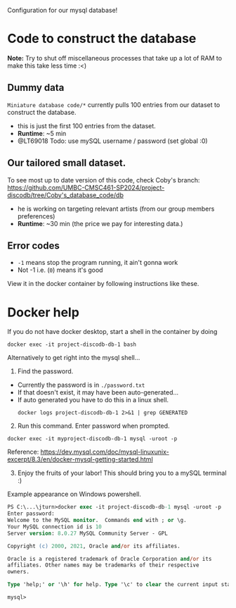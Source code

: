 Configuration for our mysql database!

# Code to construct the database
**Note:** Try to shut off miscellaneous processes that take up a lot of RAM to make this take less time :<)

## Dummy data
`Miniature database code/*` currently pulls 100 entries from our dataset to construct the database.
- this is just the first 100 entries from the dataset.
- **Runtime**: ~5 min
- @LT69018 Todo: use mySQL username / password (set global :0)

## Our tailored small dataset.
To see most up to date version of this code, check Coby's branch:
https://github.com/UMBC-CMSC461-SP2024/project-discodb/tree/Coby's_database_code/db
- he is working on targeting relevant artists (from our group members preferences) 
- **Runtime**: ~30 min (the price we pay for interesting data.)

## Error codes
- `-1` means stop the program running, it ain't gonna work
- Not -1 i.e. (`0`) means it's good 

View it in the docker container by following instructions like these.

# Docker help
If you do not have docker desktop, start a shell in the container by doing
```shell
docker exec -it project-discodb-db-1 bash
```
Alternatively to get right into the mysql shell...

1. Find the password. 
- Currently the password is in `./password.txt`
- If that doesn't exist, it may have been auto-generated...
- If auto generated you have to do this in a linux shell.
    ```
    docker logs project-discodb-db-1 2>&1 | grep GENERATED
    ```
2. Run this command. Enter password when prompted.
```shell
docker exec -it myproject-discodb-db-1 mysql -uroot -p
```
Reference: https://dev.mysql.com/doc/mysql-linuxunix-excerpt/8.3/en/docker-mysql-getting-started.html


3. Enjoy the fruits of your labor!
This should bring you to a mySQL terminal :)

Example appearance on Windows powershell.
```ps
PS C:\...\jturn>docker exec -it project-discodb-db-1 mysql -uroot -p
Enter password:
Welcome to the MySQL monitor.  Commands end with ; or \g.
Your MySQL connection id is 10
Server version: 8.0.27 MySQL Community Server - GPL

Copyright (c) 2000, 2021, Oracle and/or its affiliates.

Oracle is a registered trademark of Oracle Corporation and/or its
affiliates. Other names may be trademarks of their respective
owners.

Type 'help;' or '\h' for help. Type '\c' to clear the current input statement.

mysql> 
```
